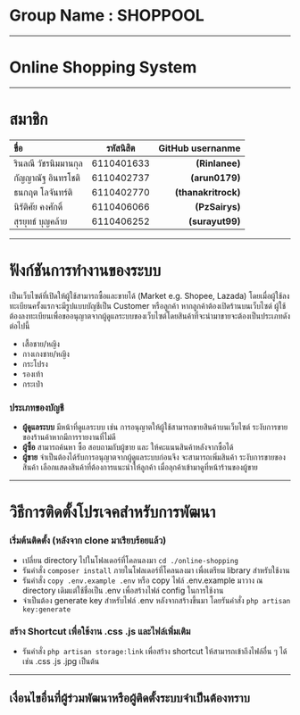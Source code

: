 # Group Name : SHOPPOOL
---
# Online Shopping System
---
# สมาชิก

| ขื่อ              |   รหัสนิสิต   |    GitHub usernanme |
| :-------------- | :--------: | ------------------: |
| รินลณี วัชรนิมมานกุล | 6110401633 |      **(Rinlanee)** |
| กัญญาณัฐ อินทรโชติ  | 6110402737 |      **(arun0179)** |
| ธนกฤต โลจันทร์ติ   | 6110402770 | **(thanakritrock)** |
| นิรัติศัย คงศักดิ์     | 6110406066 |      **(PzSairys)** |
| สุรยุทธ์ บุญคล้าย    | 6110406252 |     **(surayut99)** |
---
# ฟังก์ชันการทำงานของระบบ
เป็นเว็บไซต์ที่เปิดให้ผู้ใช้สามารถซื้อและขายได้ (Market e.g. Shopee, Lazada) โดยเมื่อผู้ใช้ลงทะเบียนครั้งแรกจะมีรูปแบบบัญชีเป็น Customer หรือลูกค้า หากลูกค้าต้องเปิดร้านบนเว็บไซต์ ผู้ใช้ต้องลงทะเบียนเพื่อขออนุญาตจากผู้ดูแลระบบของเว็บไซต์โดยสินค้าที่จะนำมาขายจะต้องเป็นประเภทดังต่อไปนี้
- เสื้อชาย/หญิง
- กางเกงชาย/หญิง
- กระโปรง
- รองเท้า
- กระเป๋า

### ประเภทของบัญชี
- **ผู้ดูแลระบบ** มีหน้าที่ดูแลระบบ เช่น การอนุญาตให้ผู้ใช้สามารถขายสินค้าบนเว็บไซต์ ระงับการขายของร้านค้าหากมีการรายงานที่ไม่ดี
- **ผู้ซื้อ** สามารถค้นหา ซื้อ สอบถามกับผู้ขาย และ ให้คะแนนสินค้าหลังจากซื้อได้
- **ผู้ขาย** จำเป็นต้องได้รับการอนุญาตจากผู้ดูแลระบบก่อนจึง
จะสามารถเพิ่มสินค้า ระงับการขายของสินค้า เลือกแสดงสินค้าที่ต้องการแนะนำให้ลูกค้า เมื่อลุกค้าเข้ามาดูที่หน้าร้านของผู้ขาย

---
# วิธีการติดตั้งโปรเจคสำหรับการพัฒนา

### เริ่มต้นติดตั้ง (หลังจาก clone มาเรียบร้อยแล้ว)

- เปลี่ยน directory ไปในโฟลเดอร์ที่โคลนลงมา ```cd ./online-shopping```
- รันคำสั่ง ```composer install``` ภายในโฟลเดอร์ที่โคลนลงมา เพื่อเตรียม library สำหรับใช้งาน
- รันคำสั่ง ```copy .env.example .env``` หรือ copy ไฟล์ .env.example มาวาง ณ directory เดิมแต่ใช้ชื่อเป็น .env เพื่อสร้างไฟล์ config ในการใช้งาน
- จำเป็นต้อง generate key สำหรับไฟล์ .env หลังจากสร้างขึ้นมา โดยรันคำสั่ง ```php artisan key:generate```

### สร้าง Shortcut เพื่อใช้งาน .css .js และไฟล์เพิ่มเติม
- รันคำสั่ง ```php artisan storage:link``` เพื่อสร้าง shortcut ให้สามารถเข้าถึงไฟล์อื่น ๆ ได้ เช่น .css .js .jpg เป็นต้น
---
## เงื่อนไขอื่นที่ผู้ร่วมพัฒนาหรือผู้ติดตั้งระบบจำเป็นต้องทราบ


